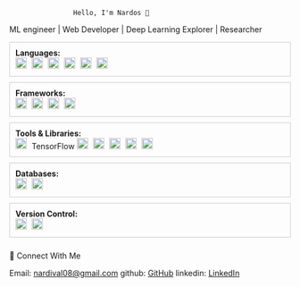                     Hello, I'm Nardos 👋
ML engineer | Web Developer | Deep Learning Explorer | Researcher
<div style="display: flex; flex-direction: column; width: 100%;">

  <!-- Languages Section -->
  <div style="display: flex; border: 1px solid #ccc; padding: 10px; margin-bottom: 10px;">
    <div style="width: 100%;">
      <strong>Languages:</strong><br>
      <img src="https://img.shields.io/badge/-Python-3776AB?style=flat&logo=python&logoColor=white" alt="Python" style="height: 20px; margin-right: 5px;"> 
      <img src="https://img.shields.io/badge/-JavaScript-F7DF1E?style=flat&logo=javascript&logoColor=black" alt="JavaScript" style="height: 20px; margin-right: 5px;"> 
      <img src="https://img.shields.io/badge/-HTML5-E34F26?style=flat&logo=html5&logoColor=white" alt="HTML/CSS" style="height: 20px; margin-right: 5px;"> 
      <img src="https://img.shields.io/badge/-PHP-777BB4?style=flat&logo=php&logoColor=white" alt="PHP" style="height: 20px; margin-right: 5px;"> 
      <img src="https://img.shields.io/badge/-C++-00599C?style=flat&logo=cplusplus&logoColor=white" alt="C++" style="height: 20px; margin-right: 5px;"> 
      <img src="https://img.shields.io/badge/-MeTTa-FF5733?style=flat&logo=meTTa&logoColor=white" alt="MeTTa" style="height: 20px;"> 
    </div>
  </div>

  <!-- Frameworks Section -->
  <div style="display: flex; border: 1px solid #ccc; padding: 10px; margin-bottom: 10px;">
    <div style="width: 100%;">
      <strong>Frameworks:</strong><br>
      <img src="https://img.shields.io/badge/-Flask-000000?style=flat&logo=flask&logoColor=white" alt="Flask" style="height: 20px; margin-right: 5px;"> 
      <img src="https://img.shields.io/badge/-Django-092E20?style=flat&logo=django&logoColor=white" alt="Django" style="height: 20px; margin-right: 5px;"> 
      <img src="https://img.shields.io/badge/-React-61DAFB?style=flat&logo=react&logoColor=black" alt="React" style="height: 20px; margin-right: 5px;"> 
      <img src="https://img.shields.io/badge/-Node.js-339933?style=flat&logo=node.js&logoColor=white" alt="Node.js" style="height: 20px;"> 
    </div>
  </div>

  <!-- Tools & Libraries Section -->
  <div style="display: flex; border: 1px solid #ccc; padding: 10px; margin-bottom: 10px;">
    <div style="width: 100%;">
      <strong>Tools & Libraries:</strong><br>
      <img src="https://img.shields.io/badge/-TensorFlow-FF6F00?style=flat&logo=tensorflow&logoColor=white" alt="TensorFlow" style="height: 20px; margin-right: 5px;"> TensorFlow
      <img src="https://img.shields.io/badge/-PyTorch-EE4C2C?style=flat&logo=pytorch&logoColor=white" alt="PyTorch" style="height: 20px; margin-right: 5px;"> 
      <img src="https://img.shields.io/badge/-Neo4j-008CC1?style=flat&logo=neo4j&logoColor=white" alt="Neo4j" style="height: 20px; margin-right: 5px;"> 
      <img src="https://img.shields.io/badge/-Scikit--Learn-F7931E?style=flat&logo=scikit-learn&logoColor=white" alt="Scikit-Learn" style="height: 20px; margin-right: 5px;"> 
      <img src="https://img.shields.io/badge/-Magpy-008080?style=flat&logo=python&logoColor=white" alt="Magpy" style="height: 20px; margin-right: 5px;"> 
      <img src="https://img.shields.io/badge/-LoRA-1A75E7?style=flat&logo=python&logoColor=white" alt="LoRA" style="height: 20px;"> 
    </div>
  </div>

  <!-- Databases Section -->
  <div style="display: flex; border: 1px solid #ccc; padding: 10px; margin-bottom: 10px;">
    <div style="width: 100%;">
      <strong>Databases:</strong><br>
      <img src="https://img.shields.io/badge/-Neo4j-008CC1?style=flat&logo=neo4j&logoColor=white" alt="Neo4j" style="height: 20px; margin-right: 5px;"> 
      <img src="https://img.shields.io/badge/-MySQL-4479A1?style=flat&logo=mysql&logoColor=white" alt="MySQL" style="height: 20px;"> 
    </div>
  </div>

  <!-- Version Control Section -->
  <div style="display: flex; border: 1px solid #ccc; padding: 10px; margin-bottom: 10px;">
    <div style="width: 100%;">
      <strong>Version Control:</strong><br>
      <img src="https://img.shields.io/badge/-Git-F05032?style=flat&logo=git&logoColor=white" alt="Git" style="height: 20px; margin-right: 5px;"> 
      <img src="https://img.shields.io/badge/-GitHub-181717?style=flat&logo=github&logoColor=white" alt="GitHub" style="height: 20px;"> 
    </div>
  </div>
</div>

📢 Connect With Me

   Email: nardival08@gmail.com  github: [GitHub](https://github.com/Nardos-serkalem)  linkedin: [LinkedIn](https://www.linkedin.com/in/nardi21)






  
                           



